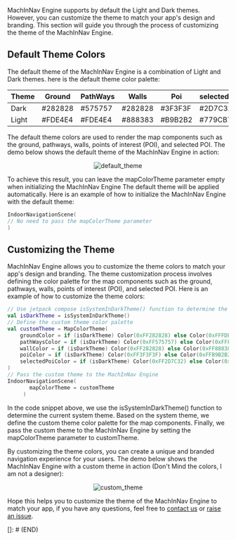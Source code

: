 MachInNav Engine supports by default the Light and Dark themes. However, you can customize the theme to match your app's design and branding.
This section will guide you through the process of customizing the theme of the MachInNav Engine.

## Default Theme Colors
The default theme of the MachInNav Engine is a combination of Light and Dark themes.
here is the default theme color palette:

| Theme | Ground  | PathWays | Walls   | Poi     | selectedPoi |
|-------|---------|----------|---------|---------|-------------|
| Dark  | #282828 | #575757  | #282828 | #3F3F3F | #2D7C32     |
| Light | #FDE4E4 | #FDE4E4  | #888383 | #B9B2B2 | #779CB7     |

The default theme colors are used to render the map components such as the ground, pathways, walls, points of interest (POI), and selected POI.
The demo below shows the default theme of the MachInNav Engine in action:

<p align="center">
  <img src="https://github.com/KvRae/MachInNav-Engine-Docs/assets/58667227/18a0fbef-ae91-4513-9903-81db8d1948a2" alt="default_theme">
</p>


To achieve this result, you can leave the mapColorTheme parameter empty when initializing the MachInNav Engine
The default theme will be applied automatically. Here is an example of how to initialize the MachInNav Engine with the default theme:

```kotlin
IndoorNavigationScene(
// No need to pass the mapColorTheme parameter
)
```

## Customizing the Theme
MachInNav Engine allows you to customize the theme colors to match your app's design and branding.
The theme customization process involves defining the color palette for the map components such as the ground, pathways, walls, points of interest (POI), and selected POI.
Here is an example of how to customize the theme colors:

```kotlin
// Use jetpack compose isSystemInDarkTheme() function to determine the current system theme 
val isDarkTheme = isSystemInDarkTheme()
// Define the custom theme color palette
val customTheme = MapColorTheme(
    groundColor = if (isDarkTheme) Color(0xFF282828) else Color(0xFFFDE4E4),
    pathWaysColor = if (isDarkTheme) Color(0xFF575757) else Color(0xFFFDE4E4),
    wallColor = if (isDarkTheme) Color(0xFF282828) else Color(0xFF888383),
    poiColor = if (isDarkTheme) Color(0xFF3F3F3F) else Color(0xFFB9B2B2),
    selectedPoiColor = if (isDarkTheme) Color(0xFF2D7C32) else Color(0xFF779CB7)
)
// Pass the custom theme to the MachInNav Engine
IndoorNavigationScene(
       mapColorTheme = customTheme
     )
```

In the code snippet above, we use the isSystemInDarkTheme() function to determine the current system theme.
Based on the system theme, we define the custom theme color palette for the map components.
Finally, we pass the custom theme to the MachInNav Engine by setting the mapColorTheme parameter to customTheme.

By customizing the theme colors, you can create a unique and branded navigation experience for your users.
The demo below shows the MachInNav Engine with a custom theme in action (Don't Mind the colors, I am not a designer):


<p align="center">
  <img src="https://github.com/KvRae/MachInNav-Engine-Docs/assets/58667227/74e30214-c734-4712-97a4-ca1a560181f6" alt="custom_theme">
</p>

Hope this helps you to customize the theme of the MachInNav Engine to match your app, if you have any questions, feel free to 
[contact us](mailto:) or [raise an issue]().

[]: # (END)



